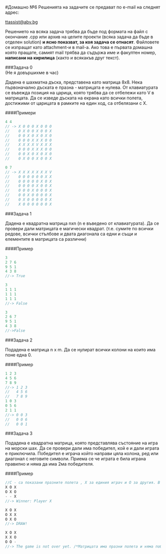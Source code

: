 #Домашно №6
Решенията на задачите се предават по e-mail на следнят адрес:

ttassist@abv.bg

Решението на всяка задача трябва да бъде под формата на файл с окончание .cpp или архив на целите проекти (всяка задача да бъде в отделен solution) **и ясно показват, за коя задача се отнасят**. Файловете се изпращат като attachment-и в mail-a. Ако това е първата домашна която пращате, самият mail трябва да съдържа име и факултен номер, **написани на кирилица** (както и всякакъв друг текст). 

###Задача 0   
(Не я довършихме в час)

Дадена е шахматна дъска, представена като матрица 8x8. Нека първоначално дъската е празна - матрицата е нулева. От клавиатурата се въвежда позиция на царица, която трябва да се отбележи като V в матрицата. Да се изведе дъската на екрана като всички полета, достижими от царицата в рамките на един ход, са отбелязани с X.

####Примери
```c++
4 4
// -> X 0 0 0 X 0 0 0
//    0 X 0 0 X 0 0 X
//    0 0 X 0 X 0 X 0
//    0 0 0 X X X 0 0
//    X X X X V X X X
//    0 0 0 X X X 0 0
//    0 0 X 0 X 0 X 0
//    0 X 0 0 X 0 0 X

0 7
// -> X X X X X X X V
//    0 0 0 0 0 0 X X
//    0 0 0 0 0 X 0 X
//    0 0 0 0 X 0 0 X
//    0 0 0 X 0 0 0 X
//    0 0 X 0 0 0 0 X
//    0 X 0 0 0 0 0 X
//    X 0 0 0 0 0 0 X
```

###Задача 1

Дадена е квадратна матрица nxn (n е въведено от клавиатурата). Да се провери дали матрицата е магически квадрат. (т.е. сумите по всички редове, всички стълбове и двата диагонала са едни и същи и елементите в матрицата са различни)

####Пример
```c++
3
2 7 6
9 5 1
4 3 8
//-> True

3
1 1 1 
1 1 1
1 1 1
//-> False 

3
2 6 7
9 5 1
4 3 8
//->False
```

###Задача 2

Подадена е матрица n x m. Да се нулират всички колони на които има поне една 0.

####Пример

```c++
1 2 3
4 5 6
7 8 9
//-> 1 2 3
//   4 5 6
//   7 8 9
1 0 3
0 5 6
2 1 1
//-> 0 0 3
//   0 0 6
//   0 0 1
```

###Задача 3 

Подадена е квадратна матрица, която представлява състояние на игра на морски шах. Да се провери дали има победител, кой е и дали играта е приключила. Победител е играча който направи цяла колона, ред или диагонал с неговите символи. Приема се че играта е била играна правилно и няма да има 2ма победителя.

####Пример

```c++
//С - са показани празните полета , Х за единия играч и О за другия. В кода може да са по ваш избор.
X O X
O X O
- - X
//-> Winner: Player X

X O X
O X X
O X O
//-> DRAW!

X O X
X X O
O O -
//-> The game is not over yet. /*Матрицата има празни полета и няма победител*/



```

